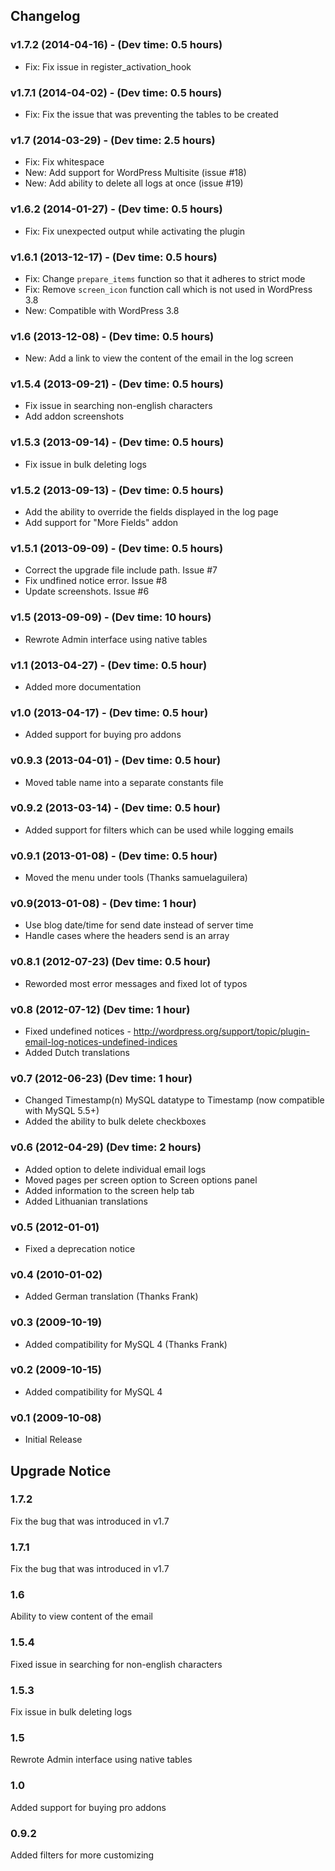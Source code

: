 ## Changelog ##

### v1.7.2  (2014-04-16) - (Dev time: 0.5 hours) ###
- Fix: Fix issue in register_activation_hook

### v1.7.1  (2014-04-02) - (Dev time: 0.5 hours) ###
- Fix: Fix the issue that was preventing the tables to be created

### v1.7  (2014-03-29) - (Dev time: 2.5 hours) ###
- Fix: Fix whitespace
- New: Add support for WordPress Multisite (issue #18)
- New: Add ability to delete all logs at once (issue #19)

### v1.6.2  (2014-01-27) - (Dev time: 0.5 hours) ###
- Fix: Fix unexpected output while activating the plugin

### v1.6.1  (2013-12-17) - (Dev time: 0.5 hours) ###
- Fix: Change `prepare_items` function so that it adheres to strict mode
- Fix: Remove `screen_icon` function call which is not used in WordPress 3.8
- New: Compatible with WordPress 3.8

### v1.6  (2013-12-08) - (Dev time: 0.5 hours) ###
- New: Add a link to view the content of the email in the log screen

### v1.5.4  (2013-09-21) - (Dev time: 0.5 hours) ###
- Fix issue in searching non-english characters
- Add addon screenshots

### v1.5.3 (2013-09-14) - (Dev time: 0.5 hours) ###
- Fix issue in bulk deleting logs

### v1.5.2 (2013-09-13) - (Dev time: 0.5 hours) ###
- Add the ability to override the fields displayed in the log page
- Add support for "More Fields" addon

### v1.5.1 (2013-09-09) - (Dev time: 0.5 hours) ###
- Correct the upgrade file include path. Issue #7
- Fix undfined notice error. Issue #8
- Update screenshots. Issue #6

### v1.5 (2013-09-09) - (Dev time: 10 hours) ###
- Rewrote Admin interface using native tables

### v1.1 (2013-04-27) - (Dev time: 0.5 hour)  ###
- Added more documentation

### v1.0 (2013-04-17) - (Dev time: 0.5 hour)  ###
- Added support for buying pro addons

### v0.9.3 (2013-04-01) - (Dev time: 0.5 hour)  ###
- Moved table name into a separate constants file

### v0.9.2 (2013-03-14) - (Dev time: 0.5 hour)  ###
- Added support for filters which can be used while logging emails

### v0.9.1 (2013-01-08) - (Dev time: 0.5 hour)  ###
- Moved the menu under tools (Thanks samuelaguilera)

### v0.9(2013-01-08) - (Dev time: 1 hour)  ###
- Use blog date/time for send date instead of server time
- Handle cases where the headers send is an array

### v0.8.1 (2012-07-23) (Dev time: 0.5 hour) ###
- Reworded most error messages and fixed lot of typos

### v0.8 (2012-07-12) (Dev time: 1 hour) ###
- Fixed undefined notices - http://wordpress.org/support/topic/plugin-email-log-notices-undefined-indices
- Added Dutch translations

### v0.7 (2012-06-23) (Dev time: 1 hour) ###
- Changed Timestamp(n) MySQL datatype to Timestamp (now compatible with MySQL 5.5+)
- Added the ability to bulk delete checkboxes

### v0.6 (2012-04-29) (Dev time: 2 hours) ###
- Added option to delete individual email logs
- Moved pages per screen option to Screen options panel
- Added information to the screen help tab
- Added Lithuanian translations

### v0.5 (2012-01-01) ###
- Fixed a deprecation notice

### v0.4 (2010-01-02) ###
- Added German translation (Thanks Frank)

### v0.3 (2009-10-19) ###
- Added compatibility for MySQL 4 (Thanks Frank)

### v0.2 (2009-10-15) ###
- Added compatibility for MySQL 4

### v0.1 (2009-10-08) ###
- Initial Release

## Upgrade Notice ##

### 1.7.2 ###
Fix the bug that was introduced in v1.7

### 1.7.1 ###
Fix the bug that was introduced in v1.7

### 1.6 ###
Ability to view content of the email

### 1.5.4 ###
Fixed issue in searching for non-english characters

### 1.5.3 ###
Fix issue in bulk deleting logs

### 1.5 ###
Rewrote Admin interface using native tables

### 1.0 ###
Added support for buying pro addons

### 0.9.2 ###
Added filters for more customizing
